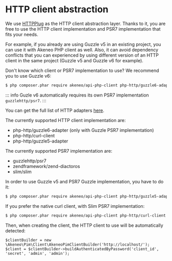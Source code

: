 # HTTP client abstraction

We use [HTTPPlug](http://httplug.io/) as the HTTP client abstraction layer. 
Thanks to it, you are free to use the HTTP client implementation and PSR7 implementation that fits your needs.
 
For example, if you already are using Guzzle v5 in an existing project, you can use it with Akeneo PHP client as well. 
Also, it can avoid dependency conflicts that you can experienced by using different version of an HTTP client in the same project (Guzzle v5 and Guzzle v6 for example).

Don't know which client or PSR7 implementation to use? We recommend you to use Guzzle v6:

```bash
$ php composer.phar require akeneo/api-php-client php-http/guzzle6-adapter
```
::: info
Guzle v6 automatically requires its own PSR7 implementation `guzzlehttp/psr7`.
:::

You can get the full list of HTTP adapters [here](https://packagist.org/providers/php-http/client-implementation).

The currently supported HTTP client implementation are:

- php-http/guzzle6-adapter (only with Guzzle PSR7 implementation)
- php-http/curl-client
- php-http/guzzle5-adapter

The currently supported PSR7 implementation are:
- guzzlehttp/psr7
- zendframework/zend-diactoros
- slim/slim

In order to use Guzzle v5 and PSR7 Guzzle implementation, you have to do it:

```bash
$ php composer.phar require akeneo/api-php-client php-http/guzzle5-adapter guzzlehttp/psr7
```

If you prefer the native curl client, with Slim PSR7 implementation:

```bash
$ php composer.phar require akeneo/api-php-client php-http/curl-client slim/slim
```

Then, when creating the client, the HTTP client to use will be automatically detected:
 
 ```
$clientBuilder = new \Akeneo\Pim\Client\AkeneoPimClientBuilder('http://localhost/');
$client = $clientBuilder->buildAuthenticatedByPassword('client_id', 'secret', 'admin', 'admin');
```

